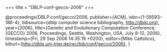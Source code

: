 +++
title = "DBLP-conf-gecco-2006"
+++

@proceedings{DBLP:conf/gecco/2006,
   publisher={ACM},
   isbn={1-59593-186-4},
   bibsource={dblp computer science bibliography, http://dblp.org},
   year={2006},
   title={Genetic and Evolutionary Computation Conference, {GECCO} 2006, Proceedings, Seattle, Washington, USA, July 8-12, 2006},
   timestamp={Fri, 29 Sep 2006 14:35:19 +0200},
   editor={Mike Cattolico},
   biburl={http://dblp.uni-trier.de/rec/bib/conf/gecco/2006},
}
